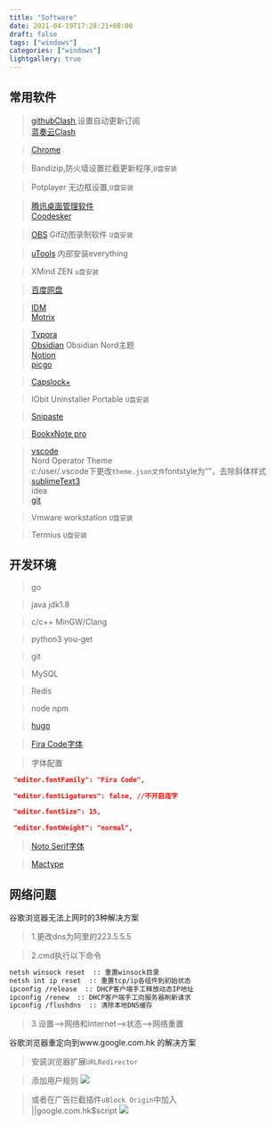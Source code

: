 ```yaml
---
title: "Software"
date: 2021-04-19T17:28:21+08:00
draft: false
tags: ["windows"]
categories: ["windows"]
lightgallery: true
---
```

## 常用软件
>[githubClash](https://github.com/Fndroid/clash_for_windows_pkg),设置自动更新订阅    
> [蓝奏云Clash](https://clearstack.lanzous.com/icd96oppxvi)

>[Chrome](https://www.google.com/intl/zh-CN/chrome/)

>Bandizip,防火墙设置拦截更新程序,`U盘安装`

>Potplayer 无边框设置,`U盘安装`

>[腾讯桌面管理软件](https://guanjia.qq.com/product/zmzl/)  
>[Coodesker](https://github.com/coodesker/coodesker-desktop/releases)

>[OBS](https://obsproject.com/) 
>Gif动图录制软件 `U盘安装`

>[uTools](https://u.tools/)
内部安装everything

>XMind ZEN `u盘安装`

>[百度网盘](https://pan.baidu.com/download#pan)

>[IDM](https://clearstack.lanzous.com/ijbryoppzze)   
>[Motrix](https://github.com/agalwood/Motrix/releases)

>[Typora](https://typora.io/)   
>[Obsidian](https://obsidian.md/)   Obsidian Nord主题  
>[Notion](https://www.notion.so/)   
>[picgo](https://github.com/Molunerfinn/PicGo/releases)

>[Capslock+](https://capslox.com/capslock-plus/)

>IObit Uninstaller Portable `U盘安装`

>[Snipaste](https://zh.snipaste.com/)

>[BookxNote pro](http://www.bookxnote.com/)

>[vscode](https://code.visualstudio.com/)      
>Nord Operator Theme  
>c:/user/.vscode下更改`theme.json文件`fontstyle为“”，去除斜体样式     
>[sublimeText3](https://www.sublimetext.com/3)   
>idea   
>[git](https://git-scm.com/)

>Vmware workstation `U盘安装`

>Termius `U盘安装`




## 开发环境
>go

>java jdk1.8

>c/c++  MinGW/Clang

>python3
>you-get

>git

>MySQL

>Redis

>node npm

>[hugo](https://github.com/gohugoio/hugo/releases)

>[Fira Code字体](https://github.com/tonsky/FiraCode/releases)


>字体配置
```json
 "editor.fontFamily": "Fira Code",

 "editor.fontLigatures": false, //不开启连字

 "editor.fontSize": 15,

 "editor.fontWeight": "normal",
```

>[Noto Serif字体](https://www.google.com/get/noto/#serif-lgc)

>[Mactype](https://mactype.net/)


## 网络问题
谷歌浏览器无法上网时的3种解决方案
>1.更改dns为阿里的223.5.5.5   

>2.cmd执行以下命令   
```bash
netsh winsock reset  :: 重置winsock目录
netsh int ip reset  :: 重置tcp/ip各组件到初始状态
ipconfig /release  :: DHCP客户端手工释放动态IP地址
ipconfig /renew  :: DHCP客户端手工向服务器刷新请求
ipconfig /flushdns  :: 清除本地DNS缓存
```

>3.设置-->网络和Internet-->状态-->网络重置

谷歌浏览器重定向到www.google.com.hk 的解决方案   
> 安装浏览器扩展`URLRedirector`   

>添加用户规则
![](https://cdn.jsdelivr.net/gh/clearyup/picgo/img/20210501214358.png)

>或者在广告拦截插件`uBlock Origin`中加入   
>||google.com.hk$script
![](https://cdn.jsdelivr.net/gh/clearyup/picgo/img/20210501220148.png)
